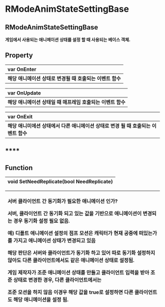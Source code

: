 # RModeAnimStateSettingBase

## **RModeAnimStateSettingBase**

**게임에서 사용되는 애니메이션 상태를 설정 할 때 사용되는 베이스 객체.**

## **Property**

| **var OnEnter** |
| :--- |
| **해당 애니메이션 상태로 변경될 때 호출되는 이벤트 함수** |

| **var OnUpdate** |
| :--- |
| **해당 애니메이션 상태일 때 매프레임 호출되는 이벤트 함수** |

| **var OnExit** |
| :--- |
| **해당 애니미에션 상태에서 다른 애니메이션 상태로 변경 될 때 호출되는 이벤트 함수** |

## \*\*\*\*

## **Function**

| **void SetNeedReplicate\(bool NeedReplicate\)** |
| :--- |


<table>
  <thead>
    <tr>
      <th style="text-align:left">
        <p><b>&#xC11C;&#xBC84; &#xD074;&#xB77C;&#xC774;&#xC5B8;&#xD2B8; &#xAC04; &#xB3D9;&#xAE30;&#xD654;&#xAC00; &#xD544;&#xC694;&#xD55C; &#xC560;&#xB2C8;&#xBA54;&#xC774;&#xC158; &#xC778;&#xAC00;?</b>
        </p>
        <p><b>&#xC11C;&#xBC84;, &#xD074;&#xB77C;&#xC774;&#xC5B8;&#xD2B8; &#xAC04; &#xB3D9;&#xAE30;&#xD654; &#xB418;&#xACE0; &#xC788;&#xB294; &#xAC12;&#xC744; &#xAE30;&#xBC18;&#xC73C;&#xB85C; &#xC560;&#xB2C8;&#xBA54;&#xC774;&#xC158;&#xC774; &#xBCC0;&#xACBD;&#xB418;&#xB294; &#xACBD;&#xC6B0; &#xB3D9;&#xAE30;&#xD654; &#xC124;&#xC815; &#xD544;&#xC694; &#xC5C6;&#xC74C;.</b>
        </p>
        <p><b>&#xC608;) &#xB514;&#xD3F4;&#xD2B8; &#xC560;&#xB2C8;&#xBA54;&#xC774;&#xC158; &#xC124;&#xC815;&#xC758; &#xC810;&#xD504; &#xBAA8;&#xC158;&#xC740; &#xCE90;&#xB9AD;&#xD130;&#xAC00; &#xD604;&#xC7AC; &#xACF5;&#xC911;&#xC5D0; &#xB5A0;&#xC788;&#xB294;&#xAC00;&#xB97C; &#xAC00;&#xC9C0;&#xACE0; &#xC560;&#xB2C8;&#xBA54;&#xC774;&#xC158; &#xC0C1;&#xD0DC;&#xAC00; &#xBCC0;&#xACBD;&#xB418;&#xACE0; &#xC788;&#xC74C;</b>
        </p>
        <p><b>&#xD574;&#xB2F9; &#xD310;&#xB2E8;&#xC740; &#xC11C;&#xBC84;&#xC640; &#xD074;&#xB77C;&#xC774;&#xC5B8;&#xD2B8;&#xAC00; &#xB3D9;&#xAE30;&#xD654; &#xD558;&#xACE0; &#xC788;&#xC5B4; &#xB530;&#xB85C; &#xB3D9;&#xAE30;&#xD654; &#xC124;&#xC815;&#xD558;&#xC9C0; &#xC54A;&#xC544;&#xB3C4; &#xB2E4;&#xB978; &#xD074;&#xB77C;&#xC774;&#xC5B8;&#xD2B8;&#xC5D0;&#xC11C;&#xB3C4; &#xAC19;&#xC740; &#xC560;&#xB2C8;&#xBA54;&#xC774;&#xC158; &#xC0C1;&#xD0DC;&#xB85C; &#xC124;&#xC815;&#xB428;.</b>
        </p>
        <p><b>&#xAC8C;&#xC784; &#xC81C;&#xC791;&#xC790;&#xAC00; &#xC870;&#xC900; &#xC560;&#xB2C8;&#xBA54;&#xC774;&#xC158; &#xC0C1;&#xD0DC;&#xB97C; &#xB9CC;&#xB4E4;&#xACE0; &#xD074;&#xB77C;&#xC774;&#xC5B8;&#xD2B8; &#xC785;&#xB825;&#xC744; &#xBC1B;&#xC544; &#xC870;&#xC900; &#xC0C1;&#xD0DC;&#xB85C; &#xBCC0;&#xACBD;&#xD55C; &#xACBD;&#xC6B0;, &#xB2E4;&#xB978; &#xD074;&#xB77C;&#xC774;&#xC5B8;&#xD2B8;&#xC5D0;&#xC11C;&#xB294;</b>
        </p>
        <p><b>&#xC870;&#xC900; &#xBAA8;&#xC158;&#xC744; &#xD558;&#xC9C0; &#xC54A;&#xC74C; &#xC774;&#xACBD;&#xC6B0; &#xD574;&#xB2F9; &#xAC12;&#xC744; true&#xB85C; &#xC124;&#xC815;&#xD558;&#xBA74; &#xB2E4;&#xB978; &#xD074;&#xB77C;&#xC774;&#xC5B8;&#xD2B8;&#xB3C4; &#xD574;&#xB2F9; &#xC560;&#xB2C8;&#xBA54;&#xC774;&#xC158;&#xC744; &#xC124;&#xC815; &#xB428;.</b>
        </p>
      </th>
    </tr>
  </thead>
  <tbody></tbody>
</table>